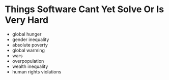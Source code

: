 # Things Software Cant Yet Solve Or Is Very Hard

- global hunger
- gender inequality
- absolute poverty
- global warming
- wars
- overpopulation
- wealth inequality
- human rights violations

